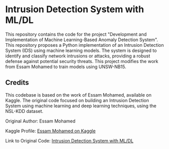 # Intrusion Detection System with ML/DL
This repository contains the code for the project "Development and Implementation of Machine Learning-Based Anomaly Detection System". This repository proposes a Python implementation of an Intrusion Detection System (IDS) using machine learning models. The system is designed to identify and classify network intrusions or attacks, providing a robust defense against potential security threats. This project modifies the work from Essam Mohamed to train models using UNSW-NB15. 

## Credits
This codebase is based on the work of Essam Mohamed, available on Kaggle. The original code focused on building an Intrusion Detection System using machine learning and deep learning techniques, using the NSL-KDD dataset.

Original Author: Essam Mohamed

Kaggle Profile: [Essam Mohamed on Kaggle](https://www.kaggle.com/code/essammohamed4320)

Link to Original Code: [Intrusion Detection System with ML/DL](https://www.kaggle.com/code/essammohamed4320/intrusion-detection-system-with-ml-dl)
